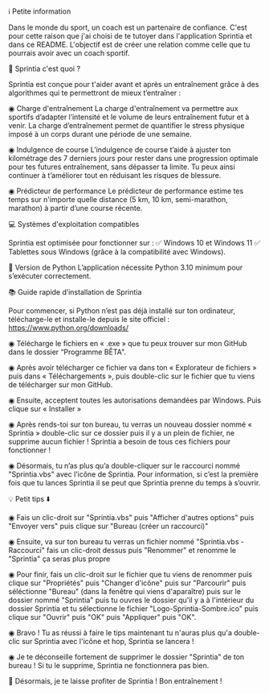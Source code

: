 ℹ️ Petite information

Dans le monde du sport, un coach est un partenaire de confiance. C'est pour cette raison que j'ai choisi de te tutoyer dans l'application Sprintia et dans ce README. L'objectif est de créer une relation comme celle que tu pourrais avoir avec un coach sportif.

📌 Sprintia c'est quoi ?

Sprintia est conçue pour t'aider avant et après un entraînement grâce à des algorithmes qui te permettront de mieux t’entraîner :

◉ Charge d'entraînement
	La charge d'entraînement va permettre aux sportifs d’adapter l’intensité et le volume de leurs entraînement futur et à venir. La charge 	d’entraînement permet de quantifier le stress physique imposé à un corps durant une période de une semaine.

◉ Indulgence de course
	L’indulgence de course t’aide à ajuster ton kilométrage des 7 derniers jours pour rester dans une progression optimale pour tes futures 	entraînement, sans dépasser ta limite. Tu peux ainsi continuer à t’améliorer tout en réduisant les risques de blessure. 

◉ Prédicteur de performance
	Le prédicteur de performance estime tes temps sur n'importe quelle distance (5 km, 10 km, semi-marathon, marathon) à partir d’une course 	récente.


💻 Systèmes d'exploitation compatibles

Sprintia est optimisée pour fonctionner sur :
✅ Windows 10 et Windows 11
✅ Tablettes sous Windows (grâce à la compatibilité avec Windows).

🐍 Version de Python L’application nécessite Python 3.10 minimum pour s’exécuter correctement.

📚 Guide rapide d’installation de Sprintia

Pour commencer, si Python n’est pas déjà installé sur ton ordinateur, télécharge-le et installe-le depuis le site officiel : https://www.python.org/downloads/

◉ Télécharge le fichiers en « .exe » que tu peux trouver sur mon GitHub dans le dossier “Programme BÊTA".

◉ Après avoir télécharger ce fichier va dans ton « Explorateur de fichiers » puis dans « Téléchargements », puis double-clic sur le fichier que tu viens de télécharger sur mon GitHub.

◉ Ensuite, acceptent toutes les autorisations demandées par Windows. Puis clique sur « Installer »

◉ Après rends-toi sur ton bureau, tu verras un nouveau dossier nommé 
« Sprintia » double-clic sur ce dossier puis il y a un plein de fichier, ne supprime aucun fichier ! Sprintia a besoin de tous ces fichiers pour fonctionner !

◉ Désormais, tu n’as plus qu’a double-cliquer sur le raccourci nommé "Sprintia.vbs" avec l’icône de Sprintia. Pour information, si c’est la première fois que tu lances Sprintia il se peut que Sprintia prenne du temps à s’ouvrir.

💡 Petit tips ⬇️

◉ Fais un clic-droit sur "Sprintia.vbs" puis "Afficher d'autres options" puis "Envoyer vers" puis clique sur "Bureau (créer un raccourci)"

◉ Ensuite, va sur ton bureau tu verras un fichier nommé "Sprintia.vbs - Raccourci" fais un clic-droit dessus puis "Renommer" et renomme le "Sprintia" ça seras plus propre

◉ Pour finir, fais un clic-droit sur le fichier que tu viens de renommer puis clique sur "Propriétés" puis 
"Changer d'icône" puis sur "Parcourir" puis séléctionne "Bureau" (dans la fenêtre qui viens d'aparaître) puis sur le dossier nommé "Sprintia" puis tu ouvres le dossier qu'il y a à l'intérieur du dossier Sprintia et tu sélectionne le fichier "Logo-Sprintia-Sombre.ico" puis clique sur "Ouvrir" puis "OK" puis "Appliquer" puis "OK".

◉ Bravo ! Tu as réussi à faire le tips maintenant tu n'auras plus qu'a double-clic sur Sprintia avec l'icône et hop, Sprintia se lancera !

◉ Je te déconseille fortement de supprimer le dossier "Sprintia" de ton bureau ! Si tu le supprime, Sprintia ne fonctionnera pas bien.

🎉 Désormais, je te laisse profiter de Sprintia ! Bon entraînement !
